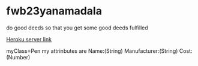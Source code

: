 # fwb23yanamadala
do good deeds so that you get some good deeds fulfilled

[Heroku server link](https://fwb23yanamadala.herokuapp.com/)


<P> myClass=Pen
my attrinbutes are
Name:(String)
Manufacturer:(String)
Cost:(Number)
</p>
